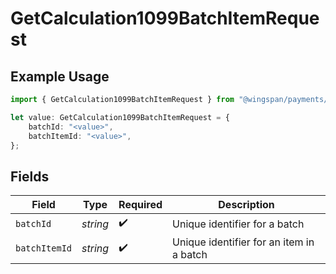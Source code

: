 # GetCalculation1099BatchItemRequest

## Example Usage

```typescript
import { GetCalculation1099BatchItemRequest } from "@wingspan/payments/sdk/models/operations";

let value: GetCalculation1099BatchItemRequest = {
    batchId: "<value>",
    batchItemId: "<value>",
};
```

## Fields

| Field                                    | Type                                     | Required                                 | Description                              |
| ---------------------------------------- | ---------------------------------------- | ---------------------------------------- | ---------------------------------------- |
| `batchId`                                | *string*                                 | :heavy_check_mark:                       | Unique identifier for a batch            |
| `batchItemId`                            | *string*                                 | :heavy_check_mark:                       | Unique identifier for an item in a batch |